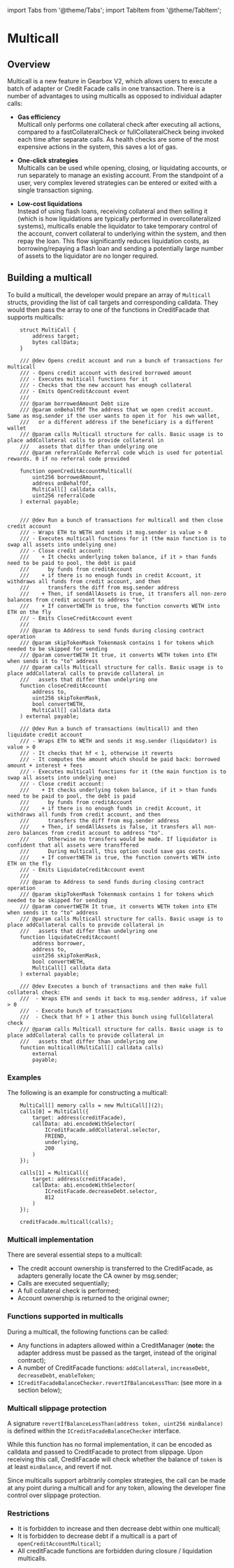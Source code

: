 import Tabs from '@theme/Tabs';
import TabItem from '@theme/TabItem';

# Multicall

## Overview

Multicall is a new feature in Gearbox V2, which allows users to execute a batch of adapter or Credit Facade calls in one transaction. There is a number of advantages to using multicalls as opposed to individual adapter calls:

- **Gas efficiency**  
  Multicall only performs one collateral check after executing all actions, compared to a fastCollateralCheck or fullCollateralCheck being invoked each time after separate calls. As health checks are some of the most expensive actions in the system, this saves a lot of gas.

- **One-click strategies**  
  Multicalls can be used while opening, closing, or liquidating accounts, or run separately to manage an existing account. From the standpoint of a user, very complex levered strategies can be entered or exited with a single transaction signing.

- **Low-cost liquidations**  
  Instead of using flash loans, receiving collateral and then selling it (which is how liquidations are typically performed in overcollateralized systems), multicalls enable the liquidator to take temporary control of the account, convert collateral to underlying within the system, and then repay the loan. This flow significantly reduces liquidation costs, as borrowing/repaying a flash loan and sending a potentially large number of assets to the liquidator are no longer required.

## Building a multicall

To build a multicall, the developer would prepare an array of `Multicall` structs, providing the list of call targets and corresponding calldata. They would then pass the array to one of the functions in CreditFacade that supports multicalls:

```solidity
    struct MultiCall {
        address target;
        bytes callData;
    }

    /// @dev Opens credit account and run a bunch of transactions for multicall
    /// - Opens credit account with desired borrowed amount
    /// - Executes multicall functions for it
    /// - Checks that the new account has enough collateral
    /// - Emits OpenCreditAccount event
    ///
    /// @param borrowedAmount Debt size
    /// @param onBehalfOf The address that we open credit account. Same as msg.sender if the user wants to open it for  his own wallet,
    ///   or a different address if the beneficiary is a different wallet
    /// @param calls Multicall structure for calls. Basic usage is to place addCollateral calls to provide collateral in
    ///   assets that differ than undelyring one
    /// @param referralCode Referral code which is used for potential rewards. 0 if no referral code provided

    function openCreditAccountMulticall(
        uint256 borrowedAmount,
        address onBehalfOf,
        MultiCall[] calldata calls,
        uint256 referralCode
    ) external payable;


    /// @dev Run a bunch of transactions for multicall and then close credit account
    /// - Wraps ETH to WETH and sends it msg.sender is value > 0
    /// - Executes multicall functions for it (the main function is to swap all assets into undelying one)
    /// - Close credit account:
    ///    + It checks underlying token balance, if it > than funds need to be paid to pool, the debt is paid
    ///      by funds from creditAccount
    ///    + if there is no enough funds in credit Account, it withdraws all funds from credit account, and then
    ///      transfers the diff from msg.sender address
    ///    + Then, if sendAllAssets is true, it transfers all non-zero balances from credit account to address "to"
    ///    + If convertWETH is true, the function converts WETH into ETH on the fly
    /// - Emits CloseCreditAccount event
    ///
    /// @param to Address to send funds during closing contract operation
    /// @param skipTokenMask Tokenmask contains 1 for tokens which needed to be skipped for sending
    /// @param convertWETH It true, it converts WETH token into ETH when sends it to "to" address
    /// @param calls Multicall structure for calls. Basic usage is to place addCollateral calls to provide collateral in
    ///   assets that differ than undelyring one
    function closeCreditAccount(
        address to,
        uint256 skipTokenMask,
        bool convertWETH,
        MultiCall[] calldata data
    ) external payable;

    /// @dev Run a bunch of transactions (multicall) and then liquidate credit account
    /// - Wraps ETH to WETH and sends it msg.sender (liquidator) is value > 0
    /// - It checks that hf < 1, otherwise it reverts
    /// - It computes the amount which should be paid back: borrowed amount + interest + fees
    /// - Executes multicall functions for it (the main function is to swap all assets into undelying one)
    /// - Close credit account:
    ///    + It checks underlying token balance, if it > than funds need to be paid to pool, the debt is paid
    ///      by funds from creditAccount
    ///    + if there is no enough funds in credit Account, it withdraws all funds from credit account, and then
    ///      transfers the diff from msg.sender address
    ///    + Then, if sendAllAssets is false, it transfers all non-zero balances from credit account to address "to".
    ///      Otherwise no transfers would be made. If liquidator is confident that all assets were transffered
    ///      During multicall, this option could save gas costs.
    ///    + If convertWETH is true, the function converts WETH into ETH on the fly
    /// - Emits LiquidateCreditAccount event
    ///
    /// @param to Address to send funds during closing contract operation
    /// @param skipTokenMask Tokenmask contains 1 for tokens which needed to be skipped for sending
    /// @param convertWETH It true, it converts WETH token into ETH when sends it to "to" address
    /// @param calls Multicall structure for calls. Basic usage is to place addCollateral calls to provide collateral in
    ///   assets that differ than undelyring one
    function liquidateCreditAccount(
        address borrower,
        address to,
        uint256 skipTokenMask,
        bool convertWETH,
        MultiCall[] calldata data
    ) external payable;

    /// @dev Executes a bunch of transactions and then make full collateral check:
    ///  - Wraps ETH and sends it back to msg.sender address, if value > 0
    ///  - Execute bunch of transactions
    ///  - Check that hf > 1 ather this bunch using fullCollateral check
    /// @param calls Multicall structure for calls. Basic usage is to place addCollateral calls to provide collateral in
    ///   assets that differ than undelyring one
    function multicall(MultiCall[] calldata calls)
        external
        payable;

```

### Examples

The following is an example for constructing a multicall:

<Tabs>
<TabItem value="solidity" label="Solidity">

```solidity
    MultiCall[] memory calls = new MultiCall[](2);
    calls[0] = MultiCall({
        target: address(creditFacade),
        callData: abi.encodeWithSelector(
            ICreditFacade.addCollateral.selector,
            FRIEND,
            underlying,
            200
        )
    });

    calls[1] = MultiCall({
        target: address(creditFacade),
        callData: abi.encodeWithSelector(
            ICreditFacade.decreaseDebt.selector,
            812
        )
    });

    creditFacade.multicall(calls);
```


### Multicall implementation

There are several essential steps to a multicall:

- The credit account ownership is transferred to the CreditFacade, as adapters generally locate the CA owner by msg.sender;
- Calls are executed sequentially;
- A full collateral check is performed;
- Account ownership is returned to the original owner;

### Functions supported in multicalls
During a multicall, the following functions can be called:
- Any functions in adapters allowed within a CreditManager (**note:** the adapter address must be passed as the target, instead of the original contract);
- A number of CreditFacade functions: `addCollateral`, `increaseDebt`, `decreaseDebt`, `enableToken`;
- `ICreditFacadeBalanceChecker.revertIfBalanceLessThan`: (see more in a section below);

### Multicall slippage protection
A signature `revertIfBalanceLessThan(address token, uint256 minBalance)` is defined within the `ICreditFacadeBalanceChecker` interface. 

While this function has no formal implementation, it can be encoded as calldata and passed to CreditFacade to protect from slippage. Upon receiving this call, CreditFacade will check whether the balance of `token` is at least `minBalance`, and revert if not. 

Since multicalls support arbitrarily complex strategies, the call can be made at any point during a multicall and for any token, allowing the developer fine control over slippage protection.

### Restrictions
- It is forbidden to increase and then decrease debt within one multicall;
- It is forbidden to decrease debt if a multicall is a part of `openCreditAccountMulticall`;
- All creditFacade functions are forbidden during closure / liquidation multicalls.
